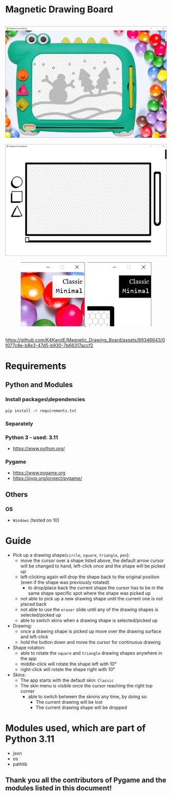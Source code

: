 # Magnetic Drawing Board

<br>
<div align="center">
    <img src="docs/promo/classic.png"</img> 
</div>
<br>
<div align="center">
    <img src="docs/promo/minimal.png"</img> 
</div>
<br>

<div align="center">
    <img src="docs/promo/classic_skin_menu.png"</img>, <img src="docs/promo/minimal_skin_menu.png"</img>  
</div>
<br>




https://github.com/K4KarolE/Magnetic_Drawing_Board/assets/89346643/0f077c8e-b8e3-47d5-b930-7b66317accf2






# Requirements
## Python and Modules
### Install packages\dependencies
```
pip install -r requirements.txt
```
### Separately
### Python 3 - used: 3.11
- https://www.python.org/

### Pygame
- https://www.pygame.org
- https://pypi.org/project/pygame/

## Others
### OS
- `Windows` (tested on 10)

# Guide
- Pick up a drawing shape(`circle`, `square`, `triangle`, `pen`):
    - move the cursor over a shape listed above, the default arrow cursor will be changed to hand, left-click once and the shape will be picked up
    - left-clicking again will drop the shape back to the original position (even if the shape was previously rotated)
        - to drop/place back the current shape the cursor has to be in the same shape specific spot where the shape was picked up
    - not able to pick up a new drawing shape until the current one is not placed back
    - not able to use the `eraser` slide until any of the drawing shapes is selected/picked up
    - able to switch skins when a drawing shape is selected/picked up
- Drawing:
    - once a drawing shape is picked up move over the drawing surface and left-click
    - hold the button down and move the cursor for continuous drawing
- Shape rotation:
    - able to rotate the `square` and `triangle` drawing shapes anywhere in the app
    - middle-click will rotate the shape left with 10°
    - right-click will rotate the shape right with 10°
- Skins:
    - The app starts with the default skin: `Classic`
    - The skin menu is visible once the cursor reaching the right top corner
        - able to switch between the sknins any time, by doing so:
            - The current drawing will be lost
            - The current drawing shape will be dropped

# Modules used, which are part of Python 3.11
- json
- os
- pathlib

## Thank you all the contributors of Pygame and the modules listed in this document!
